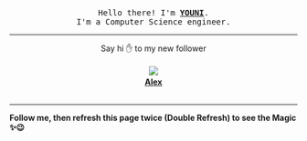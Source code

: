 
<p align='center'>
<samp>
Hello there! I'm <b><a rel='nofollow noopener noreferrer' target='_blank' href='https://github.com/abdelyouni'>YOUNI</a></b>.
<br>I'm a Computer Science engineer.
</samp>
</p>
<hr>
<p align='center'>
<span>Say hi ✋ to my new follower </span></br></br>
<img src='https://avatars2.githubusercontent.com/u/8171453?s=100&amp;v=4'><img src='https://maisonpizza.com/github/abdelyouni/1609927529_img.png' width='1' height='1'><b></br>
<a rel='nofollow noopener noreferrer' target='_blank' href='https://github.com/whynotcrybot'>Alex</a></b></br></br>
</p>
<hr>
<b>Follow me, then refresh this page twice (Double Refresh) to see the Magic ✨😉</b> 